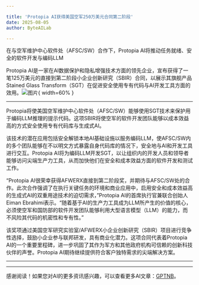 ```yaml
---

title: 'Protopia AI获得美国空军250万美元合同第二阶段'
date: 2025-08-05
author: ByteAILab

---
```


在与空军维护中心软件处（AFSC/SW）合作下，Protopia AI将推动任务就绪、安全的软件开发与编码LLM

Protopia AI是一家在AI数据保护和隐私增强技术方面的领先企业，宣布获得了一笔125万美元的直接到第二阶段小企业创新研究（SBIR）合同，以展示其旗舰产品Stained Glass Transform（SGT）在促进安全使用专有代码与AI开发工具方面的效用。![图片](https://ai-techpark.com/wp-content/uploads/Protopia-AI-Gets-.jpg){ width=60% }

---
Protopia将使美国空军维护中心软件处（AFSC/SW）能够使用SGT技术来保护用于编码LLM推理的提示代码。这项SBIR将使空军的软件开发团队能够以成本效益高的方式安全使用专有代码库与生成式AI。

该技术的潜在应用包括安全解锁本地AI基础设施以服务编码LLM，使AFSC/SW内的多个团队能够在不以明文方式暴露自身代码库的情况下，安全地与AI和开发工具进行交互。Protopia AI将为编码LLM开发SGT，以让组织内的开发人员和领导者能够访问尖端生产力工具，从而加快他们在安全和成本效益方面的软件开发和测试工作。

“Protopia AI很荣幸获得AFWERX直接到第二阶段奖，并期待与AFSC/SW处的合作。此次合作强调了在执行关键任务的环境和商业应用中，启用安全和成本效益高的生成式AI的双重用途技术的迫切需求，”Protopia AI的首席执行官兼联合创始人Eiman Ebrahimi表示。“随着基于AI的生产力工具成为LLM所产生的价值的核心，必须使空军和国防部的软件开发团队能够利用大型语言模型（LLM）的能力，而不风险其代码的机密性和专有性。”

该奖项通过美国空军研究实验室/AFWERX小企业创新研究（SBIR）项目进行竞争性选择，鼓励小企业参与联邦研发，具有商业化潜力。这项合同代表着Protopia AI的一个重要里程碑，进一步巩固了其作为军方和其他政府机构可信赖的创新科技伙伴的声誉。Protopia AI期待继续提供符合客户独特需求的尖端解决方案。

---
---
感谢阅读！如果您对AI的更多资讯感兴趣，可以查看更多AI文章：[GPTNB](https://gptnb.com)。